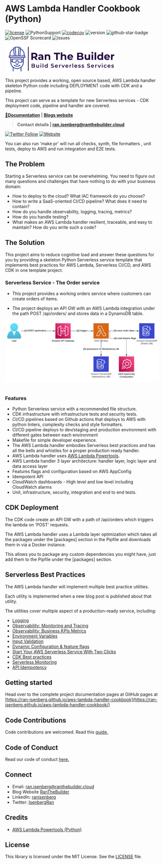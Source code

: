 
# AWS Lambda Handler Cookbook (Python)

[![license](https://img.shields.io/github/license/ran-isenberg/aws-lambda-handler-cookbook)](https://github.com/ran-isenberg/aws-lambda-handler-cookbook/blob/master/LICENSE)
![PythonSupport](https://img.shields.io/static/v1?label=python&message=3.11&color=blue?style=flat-square&logo=python)
[![codecov](https://codecov.io/gh/ran-isenberg/aws-lambda-handler-cookbook/branch/main/graph/badge.svg?token=P2K7K4KICF)](https://codecov.io/gh/ran-isenberg/aws-lambda-handler-cookbook)
![version](https://img.shields.io/github/v/release/ran-isenberg/aws-lambda-handler-cookbook)
![github-star-badge](https://img.shields.io/github/stars/ran-isenberg/aws-lambda-handler-cookbook.svg?style=social)
![OpenSSF Scorecard](https://api.securityscorecards.dev/projects/github.com/ran-isenberg/aws-lambda-handler-cookbook/badge)
![issues](https://img.shields.io/github/issues/ran-isenberg/aws-lambda-handler-cookbook)

![alt text](https://github.com/ran-isenberg/aws-lambda-handler-cookbook/blob/main/docs/media/banner.png?raw=true)

This project provides a working, open source based, AWS Lambda handler skeleton Python code including DEPLOYMENT code with CDK and a pipeline.

This project can serve as a template for new Serverless services - CDK deployment code, pipeline and handler are covered.

**[📜Documentation](https://ran-isenberg.github.io/aws-lambda-handler-cookbook/)** | **[Blogs website](https://www.ranthebuilder.cloud)**
> **Contact details | ran.isenberg@ranthebuilder.cloud**

[![Twitter Follow](https://img.shields.io/twitter/follow/IsenbergRan?label=Follow&style=social)](https://twitter.com/IsenbergRan)
[![Website](https://img.shields.io/badge/Website-www.ranthebuilder.cloud-blue)](https://www.ranthebuilder.cloud/)



You can also run 'make pr' will run all checks, synth, file formatters , unit tests, deploy to AWS and run integration and E2E tests.

## **The Problem**

Starting a Serverless service can be overwhelming. You need to figure out many questions and challenges that have nothing to do with your business domain:

- How to deploy to the cloud? What IAC framework do you choose?
- How to write a SaaS-oriented CI/CD pipeline? What does it need to contain?
- How do you handle observability, logging, tracing, metrics?
- How do you handle testing?
- What makes an AWS Lambda handler resilient, traceable, and easy to maintain? How do you write such a code?


## **The Solution**

This project aims to reduce cognitive load and answer these questions for you by providing a skeleton Python Serverless service template that implements best practices for AWS Lambda, Serverless CI/CD, and AWS CDK in one template project.

### Serverless Service - The Order service

- This project provides a working orders service where customers can create orders of items.

- The project deploys an API GW with an AWS Lambda integration under the path POST /api/orders/ and stores data in a DynamoDB table.

![design](https://github.com/ran-isenberg/aws-lambda-handler-cookbook/blob/main/docs/media/design.png?raw=true)
<br></br>

### **Features**

- Python Serverless service with a recommended file structure.
- CDK infrastructure with infrastructure tests and security tests.
- CI/CD pipelines based on Github actions that deploys to AWS with python linters, complexity checks and style formatters.
- CI/CD pipeline deploys to dev/staging and production environment with different gates between each environment
- Makefile for simple developer experience.
- The AWS Lambda handler embodies Serverless best practices and has all the bells and whistles for a proper production ready handler.
- AWS Lambda handler uses [AWS Lambda Powertools](https://docs.powertools.aws.dev/lambda-python/).
- AWS Lambda handler 3 layer architecture: handler layer, logic layer and data access layer
- Features flags and configuration based on AWS AppConfig
- Idempotent API
- CloudWatch dashboards - High level and low level including CloudWatch alarms
- Unit, infrastructure, security, integration and end to end tests.


## CDK Deployment
The CDK code create an API GW with a path of /api/orders which triggers the lambda on 'POST' requests.

The AWS Lambda handler uses a Lambda layer optimization which takes all the packages under the [packages] section in the Pipfile and downloads them in via a Docker instance.

This allows you to package any custom dependencies you might have, just add them to the Pipfile under the [packages] section.

## Serverless Best Practices
The AWS Lambda handler will implement multiple best practice utilities.

Each utility is implemented when a new blog post is published about that utility.

The utilities cover multiple aspect of a production-ready service, including:

- [Logging](https://www.ranthebuilder.cloud/post/aws-lambda-cookbook-elevate-your-handler-s-code-part-1-logging)
- [Observability: Monitoring and Tracing](https://www.ranthebuilder.cloud/post/aws-lambda-cookbook-elevate-your-handler-s-code-part-2-observability)
- [Observability: Business KPIs Metrics](https://www.ranthebuilder.cloud/post/aws-lambda-cookbook-elevate-your-handler-s-code-part-3-business-domain-observability)
- [Environment Variables](https://www.ranthebuilder.cloud/post/aws-lambda-cookbook-environment-variables)
- [Input Validation](https://www.ranthebuilder.cloud/post/aws-lambda-cookbook-elevate-your-handler-s-code-part-5-input-validation)
- [Dynamic Configuration & feature flags](https://www.ranthebuilder.cloud/post/aws-lambda-cookbook-part-6-feature-flags-configuration-best-practices)
- [Start Your AWS Serverless Service With Two Clicks](https://www.ranthebuilder.cloud/post/aws-lambda-cookbook-part-7-how-to-use-the-aws-lambda-cookbook-github-template-project)
- [CDK Best practices](https://github.com/ran-isenberg/aws-lambda-handler-cookbook)
- [Serverless Monitoring](https://www.ranthebuilder.cloud/post/how-to-effortlessly-monitor-serverless-applications-with-cloudwatch-part-one)
- [API Idempotency](https://www.ranthebuilder.cloud/post/serverless-api-idempotency-with-aws-lambda-powertools-and-cdk)

## Getting started
Head over to the complete project documentation pages at GitHub pages at [https://ran-isenberg.github.io/aws-lambda-handler-cookbook](https://ran-isenberg.github.io/aws-lambda-handler-cookbook/)

## Code Contributions
Code contributions are welcomed. Read this [guide.](https://github.com/ran-isenberg/aws-lambda-handler-cookbook/blob/main/CONTRIBUTING.md)

## Code of Conduct
Read our code of conduct [here.](https://github.com/ran-isenberg/aws-lambda-handler-cookbook/blob/main/CODE_OF_CONDUCT.md)

## Connect
* Email: [ran.isenberg@ranthebuilder.cloud](mailto:ran.isenberg@ranthebuilder.cloud)
* Blog Website [RanTheBuilder](https://www.ranthebuilder.cloud)
* LinkedIn: [ranisenberg](https://www.linkedin.com/in/ranisenberg/)
* Twitter: [IsenbergRan](https://twitter.com/IsenbergRan)

## Credits
* [AWS Lambda Powertools (Python)](https://github.com/aws-powertools/powertools-lambda-python)

## License
This library is licensed under the MIT License. See the [LICENSE](https://github.com/ran-isenberg/aws-lambda-handler-cookbook/blob/main/LICENSE) file.
